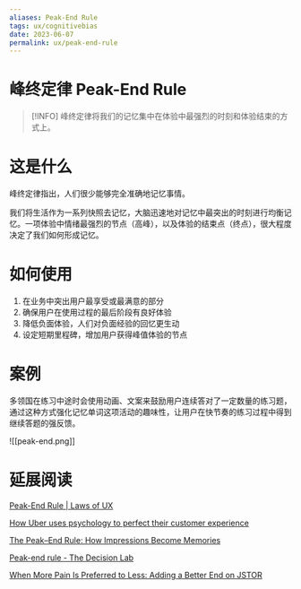 ```yaml
---
aliases: Peak-End Rule
tags: ux/cognitivebias
date: 2023-06-07
permalink: ux/peak-end-rule
---
```

# 峰终定律 Peak-End Rule

> [!INFO] 峰终定律将我们的记忆集中在体验中最强烈的时刻和体验结束的方式上。

# 这是什么

峰终定律指出，人们很少能够完全准确地记忆事情。  

我们将生活作为一系列快照去记忆，大脑迅速地对记忆中最突出的时刻进行均衡记忆。一项体验中情绪最强烈的节点（高峰），以及体验的结束点（终点），很大程度决定了我们如何形成记忆。

# 如何使用

1. 在业务中突出用户最享受或最满意的部分  
2. 确保用户在使用过程的最后阶段有良好体验 
3. 降低负面体验，人们对负面经验的回忆更生动  
4. 设定短期里程碑，增加用户获得峰值体验的节点

# 案例

多领国在练习中途时会使用动画、文案来鼓励用户连续答对了一定数量的练习题，通过这种方式强化记忆单词这项活动的趣味性，让用户在快节奏的练习过程中得到继续答题的强反馈。

![[peak-end.png]]

# 延展阅读

[Peak-End Rule | Laws of UX](https://lawsofux.com/articles/2020/peak-end-rule/)

[How Uber uses psychology to perfect their customer experience](https://medium.com/choice-hacking/how-uber-uses-psychology-to-perfect-their-customer-experience-d6c440285029)

[The Peak–End Rule: How Impressions Become Memories](https://www.nngroup.com/articles/peak-end-rule)

[Peak-end rule - The Decision Lab](https://thedecisionlab.com/biases/peak-end-rule/)

[When More Pain Is Preferred to Less: Adding a Better End on JSTOR](https://www.jstor.org/stable/40062570)
